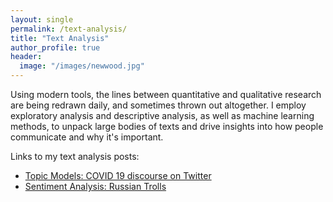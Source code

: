```yaml
---
layout: single
permalink: /text-analysis/
title: "Text Analysis"
author_profile: true
header:
  image: "/images/newwood.jpg"
---
```


Using modern tools, the lines between quantitative and qualitative research are being redrawn daily, and sometimes thrown out altogether. I employ exploratory analysis and descriptive analysis, as well as machine learning methods, to unpack large bodies of texts and drive insights into how people communicate and why it's important.

Links to my text analysis posts:
* [Topic Models: COVID 19 discourse on Twitter](https://kevineduardokarl.github.io/topic-models-covid-19)
* [Sentiment Analysis: Russian Trolls](https://kevineduardokarl.github.io/sentiment-analysis-russian-trolls/)
